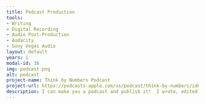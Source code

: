 ```yaml
---
title: Podcast Production
tools:
- Writing
- Digital Recording
- Audio Post-Production
- Audacity
- Sony Vegas Audio
layout: default
years: 1
modal-id: 38
img: podcast.png
alt: podcast
project-name: Think by Numbers Podcast
project-url: https://podcasts.apple.com/us/podcast/think-by-numbers/id660714690?mt=2
description: I can make you a podcast and publish it!  I wrote, edited and published this companion podcast for my Think by Numbers website.  I primarily used Sony Vegas for audio editing.
---
```


